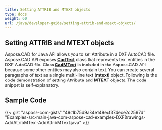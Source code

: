 ```yaml
---
title: Setting ATTRIB and MTEXT objects
type: docs
weight: 60
url: /java/developer-guide/setting-attrib-and-mtext-objects/
---
```


## **Setting ATTRIB and MTEXT objects**

Aspose.CAD for Java API allows you to set Attribute in a DXF AutoCAD file. Aspose.CAD API exposes [**CadText**](https://reference.aspose.com/cad/java/com.aspose.cad.fileformats.cad.cadobjects/cadtext) class that represents text entities in the DXF AutoCAD file. Class [**CadMText**](https://reference.aspose.com/cad/java/com.aspose.cad.fileformats.cad.cadobjects/CadMText) is included in the Aspose.CAD API because some other entities may also contain text. You can create several paragraphs of text as a single multi-line text (**mtext**) object. Following is the code demonstration of setting Attribute and **MTEXT** objects. The code snippet is self-explanatory.

## Sample Code

{{< gist "aspose-com-gists" "49c1b75d9a84e149ecf374ece2c2597d" "Examples-src-main-java-com-aspose-cad-examples-DXFDrawings-AddAttribMText-AddAttribMText.java" >}}
